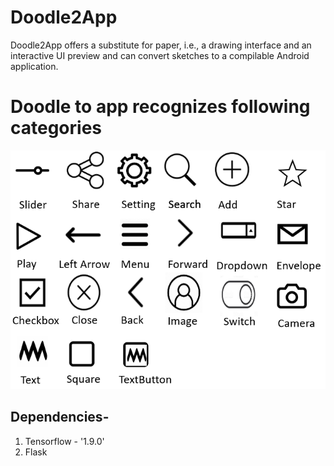 # Doodle2App
Doodle2App offers a substitute for paper, i.e., a drawing interface and an interactive UI preview and can convert sketches to a compilable Android application. 

# Doodle to app recognizes following categories
![preview](Elements.png)

## Dependencies-
1. Tensorflow - '1.9.0'
2. Flask


